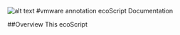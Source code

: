 ![alt text](https://github.com/techBeck03/Scratch/raw/master/ecoScripts/vmware/icon.png "Logo")
#vmware annotation ecoScript Documentation

##Overview
This ecoScript